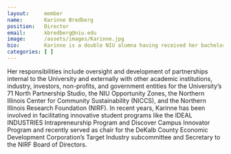 ```yaml
---
layout:     member
name:       Karinne Bredberg
position:   Director
email:      kbredberg@niu.edu    
image:      /assets/images/Karinne.jpg
bio:        Karinne is a double NIU alumna having received her bachelor’s in biology and her master’s in public administration. As the director of innovation, Karinne promotes strategic university-wide innovation relationships and entrepreneurship for students, staff, and faculty and the commercialization of their efforts.
categories: [ ]
---
```

 Her responsibilities include oversight and development of partnerships internal to the University and externally with other academic institutions, industry, investors, non-profits, and government entities for the University’s 71 North Partnership Studio, the NIU Opportunity Zones, the Northern Illinois Center for Community Sustainability (NICCS), and the Northern Illinois Research Foundation (NIRF). In recent years, Karinne has been involved in facilitating innovative student programs like the IDEAL INDUSTRIES Intrapreneurship Program and Discover Campus Innovator Program and recently served as chair for the DeKalb County Economic Development Corporation’s Target Industry subcommittee and Secretary to the NIRF Board of Directors.